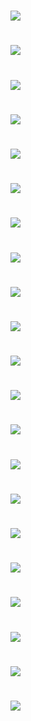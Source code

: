 # ![](LED1.jpg)
# ![](门铃模块&代码.jpg)
# ![](门铃.jpg)
# ![](LED显示屏.jpg)
# ![](智能声控灯.jpg)
# ![](树莓派例.png)
# ![](蜂鸣器.jpg)
# ![](小车.png)
# ![](小车模型1.jpg)
# ![](小车模型2.jpg)
# ![](小车模型3.jpg)
# ![](pythonpicture.png)
# ![](dataquest1.png)
# ![](maincpp截图.png)
# ![](摄像头.png)
# ![](Opencvdraw.png)
# ![](diaoke1.png)
# ![](diaoke.jpg)
# ![](minecraft.png)
# ![](zuobiao.png)
# ![](tantiao.png)
